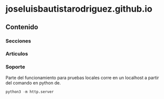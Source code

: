 # joseluisbautistarodriguez.github.io

## Contenido

### Secciones  

### Articulos

### Soporte

Parte del funcionamiento para pruebas locales corre en un localhost a partir del comando en python de.

```python
python3 -m http.server
```
